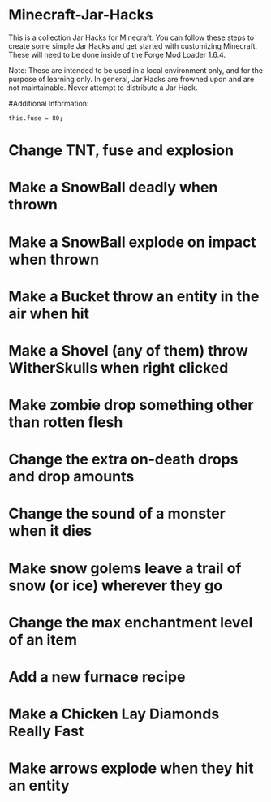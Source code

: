 # Minecraft-Jar-Hacks
This is a collection Jar Hacks for Minecraft. You can follow these steps to create some simple Jar Hacks and get started with customizing Minecraft. These will need to be done inside of the Forge Mod Loader 1.6.4.

Note: These are intended to be used in a local environment only, and for the purpose of learning only. In general, Jar Hacks are frowned upon and are not maintainable. Never attempt to distribute a Jar Hack.

#Additional Information:
~~~
this.fuse = 80;
~~~
# Change TNT, fuse and explosion
# Make a SnowBall deadly when thrown
# Make a SnowBall explode on impact when thrown
# Make a Bucket throw an entity in the air when hit
# Make a Shovel (any of them) throw WitherSkulls when right clicked
# Make zombie drop something other than rotten flesh
# Change the extra on-death drops and drop amounts
# Change the sound of a monster when it dies
# Make snow golems leave a trail of snow (or ice) wherever they go
# Change the max enchantment level of an item
# Add a new furnace recipe
# Make a Chicken Lay Diamonds Really Fast
# Make arrows explode when they hit an entity
